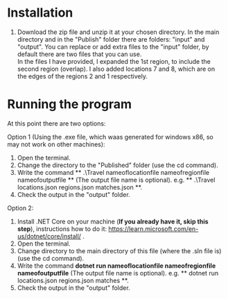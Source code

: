 # Installation

1. Download the zip file and unzip it at your chosen directory.
In the main directory and in the "Publish" folder there are folders: "input" and "output". You can replace or add extra files to the "input" folder, by default there are two files that you can use.  
In the files I have provided, I expanded the 1st region, to include the second region (overlap). I also added locations 7 and 8, which are on the edges of the regions 2 and 1 respectively.  
# Running the program

At this point there are two options:

Option 1 (Using the .exe file, which waas generated for windows x86, so may not work on other machines):  
1. Open the terminal.
2. Change the directory to the "Published" folder (use the cd command).
3. Write the command ** .\Travel nameoflocationfile nameofregionfile nameofoutputfile ** (The output file name is optional). e.g. ** .\Travel locations.json regions.json matches.json **.
4. Check the output in the "output" folder.

Option 2:  
1. Install .NET Core on your machine (**If you already have it, skip this step**), instructions how to do it: https://learn.microsoft.com/en-us/dotnet/core/install/ .
2. Open the terminal.
3. Change directory to the main directory of this file (where the .sln file is) (use the cd command).
4. Write the command **dotnet run nameoflocationfile nameofregionfile nameofoutputfile** (The output file name is optional). e.g. ** dotnet run locations.json regions.json matches **.
5. Check the output in the "output" folder.
